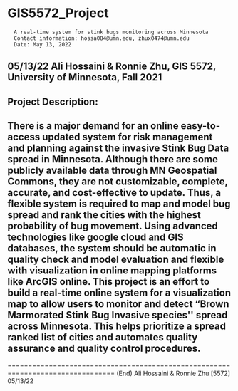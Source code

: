 # GIS5572_Project

      A real-time system for stink bugs monitoring across Minnesota
      Contact information: hossa084@umn.edu, zhux0474@umn.edu
      Date: May 13, 2022

## 05/13/22   Ali Hossaini & Ronnie Zhu, GIS 5572, University of Minnesota, Fall 2021
## Project Description:
##   There is a major demand for an online easy-to-access updated system for risk management and planning against the invasive Stink Bug Data spread in Minnesota. Although there are some publicly available data through MN Geospatial Commons, they are not customizable, complete, accurate, and cost-effective to update. Thus, a flexible system is required to map and model bug spread and rank the cities with the highest probability of bug movement. Using advanced technologies like google cloud and GIS databases, the system should be automatic in quality check and model evaluation and flexible with visualization in online mapping platforms like ArcGIS online. This project is an effort to build a real-time online system for a visualization map to allow users to monitor and detect “Brown Marmorated Stink Bug Invasive species'' spread across Minnesota. This helps prioritize a spread ranked list of cities and automates quality assurance and quality control procedures.
================================================================================
(End)                  Ali Hossaini & Ronnie Zhu [5572]                            05/13/22
